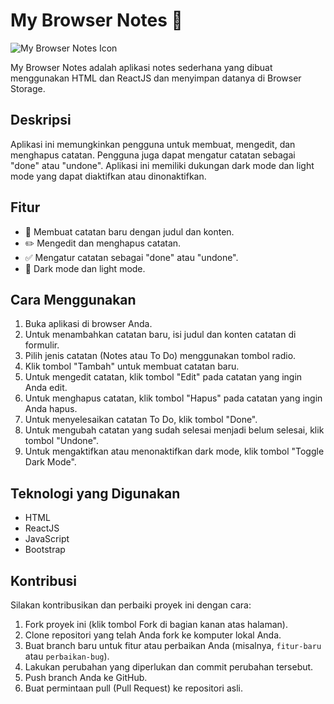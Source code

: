 # My Browser Notes 📝

![My Browser Notes Icon](https://tse1.mm.bing.net/th?q=anime%20icon%20manga)

My Browser Notes adalah aplikasi notes sederhana yang dibuat menggunakan HTML dan ReactJS dan menyimpan datanya di Browser Storage.

## Deskripsi

Aplikasi ini memungkinkan pengguna untuk membuat, mengedit, dan menghapus catatan. Pengguna juga dapat mengatur catatan sebagai "done" atau "undone". Aplikasi ini memiliki dukungan dark mode dan light mode yang dapat diaktifkan atau dinonaktifkan.

## Fitur

- 📝 Membuat catatan baru dengan judul dan konten.
- ✏️ Mengedit dan menghapus catatan.
- ✅ Mengatur catatan sebagai "done" atau "undone".
- 🌙 Dark mode dan light mode.

## Cara Menggunakan

1. Buka aplikasi di browser Anda.
2. Untuk menambahkan catatan baru, isi judul dan konten catatan di formulir.
3. Pilih jenis catatan (Notes atau To Do) menggunakan tombol radio.
4. Klik tombol "Tambah" untuk membuat catatan baru.
5. Untuk mengedit catatan, klik tombol "Edit" pada catatan yang ingin Anda edit.
6. Untuk menghapus catatan, klik tombol "Hapus" pada catatan yang ingin Anda hapus.
7. Untuk menyelesaikan catatan To Do, klik tombol "Done".
8. Untuk mengubah catatan yang sudah selesai menjadi belum selesai, klik tombol "Undone".
9. Untuk mengaktifkan atau menonaktifkan dark mode, klik tombol "Toggle Dark Mode".

## Teknologi yang Digunakan

- HTML
- ReactJS
- JavaScript
- Bootstrap

## Kontribusi

Silakan kontribusikan dan perbaiki proyek ini dengan cara:

1. Fork proyek ini (klik tombol Fork di bagian kanan atas halaman).
2. Clone repositori yang telah Anda fork ke komputer lokal Anda.
3. Buat branch baru untuk fitur atau perbaikan Anda (misalnya, `fitur-baru` atau `perbaikan-bug`).
4. Lakukan perubahan yang diperlukan dan commit perubahan tersebut.
5. Push branch Anda ke GitHub.
6. Buat permintaan pull (Pull Request) ke repositori asli.
